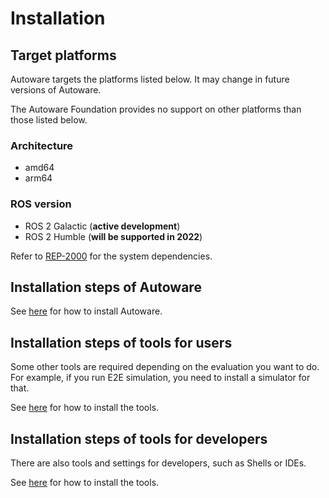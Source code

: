 # Installation

## Target platforms

Autoware targets the platforms listed below. It may change in future versions of Autoware.

The Autoware Foundation provides no support on other platforms than those listed below.

### Architecture

- amd64
- arm64

### ROS version

- ROS 2 Galactic (**active development**)
- ROS 2 Humble (**will be supported in 2022**)

Refer to [REP-2000](https://www.ros.org/reps/rep-2000.html) for the system dependencies.

## Installation steps of Autoware

See [here](autoware) for how to install Autoware.

## Installation steps of tools for users

Some other tools are required depending on the evaluation you want to do.
For example, if you run E2E simulation, you need to install a simulator for that.

See [here](tools-for-users) for how to install the tools.

## Installation steps of tools for developers

There are also tools and settings for developers, such as Shells or IDEs.

See [here](tools-for-developers) for how to install the tools.
